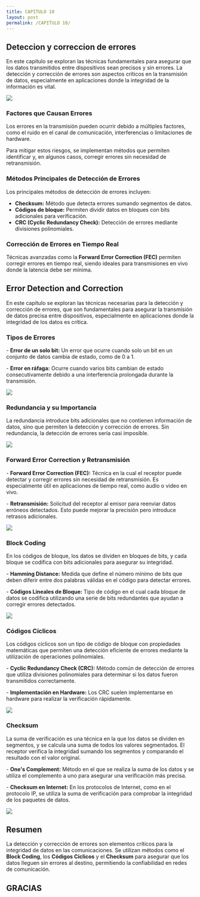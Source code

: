 ```yaml
---
title: CAPITULO 10
layout: post
permalink: /CAPITULO 10/
---
```

<section>
    <h2>Deteccion y correccion de errores</h2>
    <p>
        En este capítulo se exploran las técnicas fundamentales para asegurar que los datos transmitidos entre 
        dispositivos sean precisos y sin errores. La detección y corrección de errores son aspectos críticos en la 
        transmisión de datos, especialmente en aplicaciones donde la integridad de la información es vital.
    </p>
</section>
<section>
    <img src="{{site.baseurl}}/images/error y deteccion.jpg">
</section>

<section>
    <section>
        <h3>Factores que Causan Errores</h3>
        <p>
            Los errores en la transmisión pueden ocurrir debido a múltiples factores, como el ruido en el canal de 
            comunicación, interferencias o limitaciones de hardware.
        </p>
        <p>
            Para mitigar estos riesgos, se implementan métodos que permiten identificar y, en algunos casos, corregir 
            errores sin necesidad de retransmisión.
        </p>
    </section>
    <section>
        <h3>Métodos Principales de Detección de Errores</h3>
        <p>
            Los principales métodos de detección de errores incluyen:
            <ul>
                <li><strong>Checksum:</strong> Método que detecta errores sumando segmentos de datos.</li>
                <li><strong>Códigos de bloque:</strong> Permiten dividir datos en bloques con bits adicionales para verificación.</li>
                <li><strong>CRC (Cyclic Redundancy Check):</strong> Detección de errores mediante divisiones polinomiales.</li>
            </ul>
        </p>
    </section>
    <section>
        <h3>Corrección de Errores en Tiempo Real</h3>
        <p>
            Técnicas avanzadas como la <strong>Forward Error Correction (FEC)</strong> permiten corregir errores 
            en tiempo real, siendo ideales para transmisiones en vivo donde la latencia debe ser mínima.
        </p>
    </section>
</section>

<section>
    <h2>Error Detection and Correction</h2>
    <p>
        En este capítulo se exploran las técnicas necesarias para la detección y corrección de errores, 
        que son fundamentales para asegurar la transmisión de datos precisa entre dispositivos, especialmente 
        en aplicaciones donde la integridad de los datos es crítica.
    </p>
</section>

<section>
    <section>
        <h3>Tipos de Errores</h3>
        <p>
            - <strong>Error de un solo bit:</strong> Un error que ocurre cuando solo un bit en un conjunto de datos 
            cambia de estado, como de 0 a 1.
        </p>
        <p>
            - <strong>Error en ráfaga:</strong> Ocurre cuando varios bits cambian de estado consecutivamente debido 
            a una interferencia prolongada durante la transmisión.
        </p>
    </section> 
    
<section>
    <img src="{{site.baseurl}}/images/errorde1.jpg">
</section>
    <section>
        <h3>Redundancia y su Importancia</h3>
        <p>
            La redundancia introduce bits adicionales que no contienen información de datos, sino que permiten 
            la detección y corrección de errores. Sin redundancia, la detección de errores sería casi imposible.
        </p>
    </section>
</section>
<section>
    <img src="{{site.baseurl}}/images/redundancia y correccion de errrores.jpg">
</section>

<section>
    <section>
        <h3>Forward Error Correction y Retransmisión</h3>
        <p>
            - <strong>Forward Error Correction (FEC):</strong> Técnica en la cual el receptor puede detectar y 
            corregir errores sin necesidad de retransmisión. Es especialmente útil en aplicaciones de tiempo real, 
            como audio o video en vivo.
        </p>
        <p>
            - <strong>Retransmisión:</strong> Solicitud del receptor al emisor para reenviar datos erróneos 
            detectados. Esto puede mejorar la precisión pero introduce retrasos adicionales.
        </p>
    </section>
<section>
    <img src="{{site.baseurl}}/images/forward.jpg">
</section>
</section>

<section>
    <section>
        <h3>Block Coding</h3>
        <p>
            En los códigos de bloque, los datos se dividen en bloques de bits, y cada bloque se codifica 
            con bits adicionales para asegurar su integridad.
        </p>
        <p>
            - <strong>Hamming Distance:</strong> Medida que define el número mínimo de bits que deben diferir 
            entre dos palabras válidas en el código para detectar errores.
        </p>
        <p>
            - <strong>Códigos Lineales de Bloque:</strong> Tipo de código en el cual cada bloque de datos se 
            codifica utilizando una serie de bits redundantes que ayudan a corregir errores detectados.
        </p>
    </section> 
<section>
    <img src="{{site.baseurl}}/images/blockcod.jpg">
</section>
    <section>
        <h3>Códigos Cíclicos</h3>
        <p>
            Los códigos cíclicos son un tipo de código de bloque con propiedades matemáticas que permiten una 
            detección eficiente de errores mediante la utilización de operaciones polinomiales.
        </p>
        <p>
            - <strong>Cyclic Redundancy Check (CRC):</strong> Método común de detección de errores que utiliza 
            divisiones polinomiales para determinar si los datos fueron transmitidos correctamente.
        </p>
        <p>
            - <strong>Implementación en Hardware:</strong> Los CRC suelen implementarse en hardware para 
            realizar la verificación rápidamente.
        </p>
    </section>
<section>
    <img src="{{site.baseurl}}/images/cylic.jpg">
</section>
</section>

<section>
    <section>
        <h3>Checksum</h3>
        <p>
            La suma de verificación es una técnica en la que los datos se dividen en segmentos, y se calcula 
            una suma de todos los valores segmentados. El receptor verifica la integridad sumando los 
            segmentos y comparando el resultado con el valor original.
        </p>
        <p>
            - <strong>One's Complement:</strong> Método en el que se realiza la suma de los datos y se utiliza el 
            complemento a uno para asegurar una verificación más precisa.
        </p>
        <p>
            - <strong>Checksum en Internet:</strong> En los protocolos de Internet, como en el protocolo IP, se 
            utiliza la suma de verificación para comprobar la integridad de los paquetes de datos.
        </p>
    </section>
    <section>
    <img src="{{site.baseurl}}/images/checksum.jpg">
    </section>
</section>

<section>
    <h2>Resumen</h2>
    <p>
        La detección y corrección de errores son elementos críticos para la integridad de datos en las 
        comunicaciones. Se utilizan métodos como el <strong>Block Coding</strong>, los <strong>Códigos Cíclicos</strong> y el 
        <strong>Checksum</strong> para asegurar que los datos lleguen sin errores al destino, permitiendo la confiabilidad 
        en redes de comunicación.
    </p>
</section>

<section style="text-align: left;">
    <h1>GRACIAS</h1>
    
</section>
